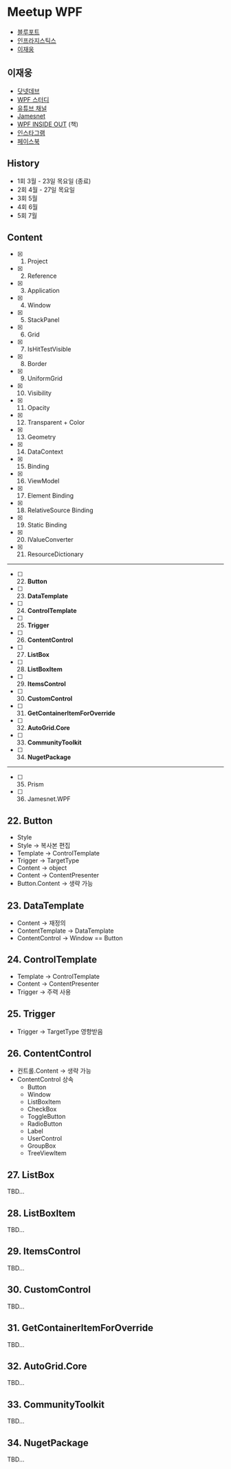 # Meetup WPF
- [블루포트](https://www.blueport.co.kr/Index.aspx)
- [인프라지스틱스](https://cafe.naver.com/infragisticskorea)
- [이재웅](https://github.com/jamesnet214)

## 이재웅
- [닷넷데브](https://dotnetdev.kr)
- [WPF 스터디](https://forum.dotnetdev.kr/t/wpf-3/6795)
- [유튜브 채널](https://youtube.com/@jamesnet214)
- [Jamesnet](https://jamesnet.dev)
- [WPF INSIDE OUT](https://jamesnet.dev/books) (책)
- [인스타그램](https://instagram.com/jamesnet214)
- [페이스북](https://facebook.com/jamesnet214)

## History
- 1회 3월 - 23일 목요일 (종료)
- 2회 4월 - 27일 목요일
- 3회 5월
- 4회 6월
- 5회 7월

## Content
- [x] 1. Project
- [x] 2. Reference
- [x] 3. Application
- [x] 4. Window
- [x] 5. StackPanel
- [x] 6. Grid
- [x] 7. IsHitTestVisible
- [x] 8. Border
- [x] 9. UniformGrid
- [x] 10. Visibility
- [x] 11. Opacity
- [x] 12. Transparent + Color
- [x] 13. Geometry
- [x] 14. DataContext
- [x] 15. Binding
- [x] 16. ViewModel
- [x] 17. Element Binding
- [x] 18. RelativeSource Binding
- [x] 19. Static Binding
- [x] 20. IValueConverter
- [x] 21. ResourceDictionary
--------------------------------------------------------------
- [ ] 22. **Button**
- [ ] 23. **DataTemplate**
- [ ] 24. **ControlTemplate**
- [ ] 25. **Trigger**
- [ ] 26. **ContentControl**
- [ ] 27. **ListBox**
- [ ] 28. **ListBoxItem**
- [ ] 29. **ItemsControl**
- [ ] 30. **CustomControl**
- [ ] 31. **GetContainerItemForOverride**
- [ ] 32. **AutoGrid.Core**
- [ ] 33. **CommunityToolkit**
- [ ] 34. **NugetPackage**
----------------------
- [ ] 35. Prism
- [ ] 36. Jamesnet.WPF

## 22. Button

- Style
- Style -> 복사본 편집
- Template -> ControlTemplate
- Trigger -> TargetType
- Content -> object
- Content -> ContentPresenter
- Button.Content -> 생략 가능

## 23. DataTemplate

- Content -> 재정의
- ContentTemplate -> DataTemplate
- ContentControl -> Window == Button

## 24. ControlTemplate

- Template -> ControlTemplate
- Content -> ContentPresenter
- Trigger -> 주력 사용

## 25. Trigger

- Trigger -> TargetType 영향받음

## 26. ContentControl

- 컨트롤.Content -> 생략 가능
- ContentControl 상속
  - Button
  - Window
  - ListBoxItem
  - CheckBox
  - ToggleButton
  - RadioButton
  - Label
  - UserControl
  - GroupBox
  - TreeViewItem

## 27. ListBox

TBD...

## 28. ListBoxItem

TBD...

## 29. ItemsControl

TBD...

## 30. CustomControl

TBD...

## 31. GetContainerItemForOverride

TBD...

## 32. AutoGrid.Core

TBD...

## 33. CommunityToolkit

TBD...

## 34. NugetPackage

TBD...
